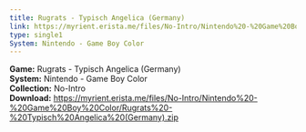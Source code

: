 ```yaml
---
title: Rugrats - Typisch Angelica (Germany)
link: https://myrient.erista.me/files/No-Intro/Nintendo%20-%20Game%20Boy%20Color/Rugrats%20-%20Typisch%20Angelica%20(Germany).zip
type: single1
System: Nintendo - Game Boy Color
---
```

<b>Game:</b> Rugrats - Typisch Angelica (Germany)<br>
<b>System:</b> Nintendo - Game Boy Color<br>
<b>Collection:</b> No-Intro<br>
<b>Download:</b> https://myrient.erista.me/files/No-Intro/Nintendo%20-%20Game%20Boy%20Color/Rugrats%20-%20Typisch%20Angelica%20(Germany).zip